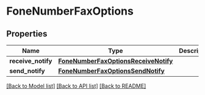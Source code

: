 # FoneNumberFaxOptions

## Properties
Name | Type | Description | Notes
------------ | ------------- | ------------- | -------------
**receive_notify** | [**FoneNumberFaxOptionsReceiveNotify**](FoneNumberFaxOptionsReceiveNotify.md) |  | [optional] 
**send_notify** | [**FoneNumberFaxOptionsSendNotify**](FoneNumberFaxOptionsSendNotify.md) |  | [optional] 

[[Back to Model list]](../README.md#documentation-for-models) [[Back to API list]](../README.md#documentation-for-api-endpoints) [[Back to README]](../README.md)



